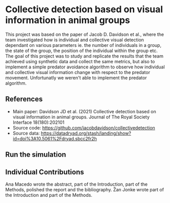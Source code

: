 # Collective detection based on visual information in animal groups

This project was based on the paper of Jacob D. Davidson et al., where the team investigated how is individual and collective visual detection dependant on various parameters ie. the number of individuals in a group, the state of the group, the position of the individual within the group etc. The goal of this project was to study and replicate the results that the team achieved using synthetic data and collect the same metrics, but also to implement a simple predator avoidance algorithm to observe how individual and collective visual information change with respect to the predator movement.
Unfortunatly we weren't able to implement the predator algorithm.


## References 
* Main paper: Davidson JD et al. (2021) Collective detection based on visual information in animal groups. Journal of The Royal Society Interface 18(180):202101
* Source code: https://github.com/jacobdavidson/collectivedetection
* Source data: https://datadryad.org/stash/landing/show?id=doi%3A10.5061%2Fdryad.sbcc2fr2h

## Run the simulation



## Individual Contributions

Ana Macedo wrote the abstract, part of the Introduction, part of the Methods, polished the report and the bibliography. Žan Jonke wrote part of the Introduction and part of the Methods.
